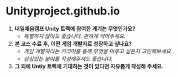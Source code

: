 # Unityproject.github.io

1. **내일배움캠프 Unity 트랙에 참여한 계기는 무엇인가요?**
    - *특별하지 않아도 좋습니다. 편하게 적어주세요.*
2. **본 코스 수료 후, 어떤 게임 개발자로 성장하고 싶나요?**
    - *게임 개발자라는 커리어를 통해 무엇을 이루고 싶은지 고민해보세요.*
    - *관심있는 분야를 작성해주셔도 좋습니다.*
3. **그 외에 Untiy 트랙에 기대하는 것이 있다면 자유롭게 작성해 주세요.**
